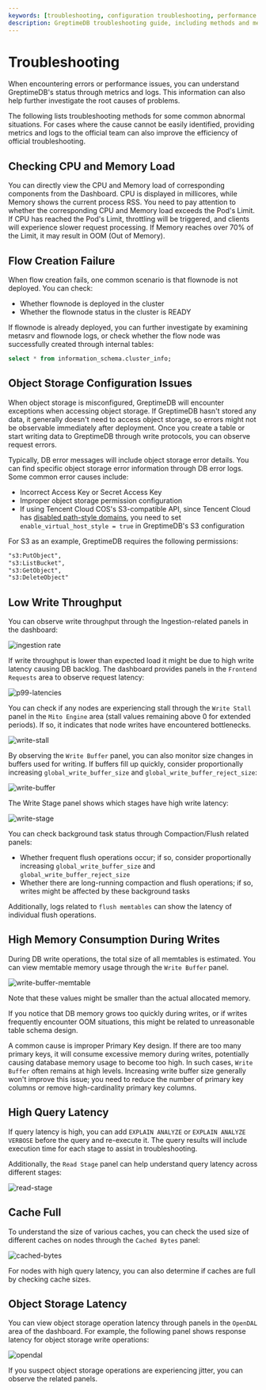 ```yaml
---
keywords: [troubleshooting, configuration troubleshooting, performance troubleshooting, write troubleshooting]
description: GreptimeDB troubleshooting guide, including methods and metrics for diagnosing common issues.
---
```


# Troubleshooting

When encountering errors or performance issues,
you can understand GreptimeDB's status through metrics and logs.
This information can also help further investigate the root causes of problems.

The following lists troubleshooting methods for some common abnormal situations.
For cases where the cause cannot be easily identified,
providing metrics and logs to the official team can also improve the efficiency of official troubleshooting.

## Checking CPU and Memory Load

You can directly view the CPU and Memory load of corresponding components from the Dashboard.
CPU is displayed in millicores, while Memory shows the current process RSS.
You need to pay attention to whether the corresponding CPU and Memory load exceeds the Pod's Limit.
If CPU has reached the Pod's Limit,
throttling will be triggered, and clients will experience slower request processing.
If Memory reaches over 70% of the Limit, it may result in OOM (Out of Memory).

## Flow Creation Failure

When flow creation fails,
one common scenario is that flownode is not deployed.
You can check:

- Whether flownode is deployed in the cluster
- Whether the flownode status in the cluster is READY

If flownode is already deployed,
you can further investigate by examining metasrv and flownode logs,
or check whether the flow node was successfully created through internal tables:

```sql
select * from information_schema.cluster_info;
```

## Object Storage Configuration Issues

When object storage is misconfigured,
GreptimeDB will encounter exceptions when accessing object storage.
If GreptimeDB hasn't stored any data,
it generally doesn't need to access object storage,
so errors might not be observable immediately after deployment.
Once you create a table or start writing data to GreptimeDB through write protocols, you can observe request errors.

Typically, DB error messages will include object storage error details.
You can find specific object storage error information through DB error logs.
Some common error causes include:

- Incorrect Access Key or Secret Access Key
- Improper object storage permission configuration
- If using Tencent Cloud COS's S3-compatible API, since Tencent Cloud has [disabled path-style domains](https://cloud.tencent.com/document/product/436/102489), you need to set `enable_virtual_host_style = true` in GreptimeDB's S3 configuration

For S3 as an example, GreptimeDB requires the following permissions:

```txt
"s3:PutObject",
"s3:ListBucket",
"s3:GetObject",
"s3:DeleteObject"
```

## Low Write Throughput

You can observe write throughput through the Ingestion-related panels in the dashboard:

![ingestion rate](/ingestion-rate.jpg)

If write throughput is lower than expected load
 it might be due to high write latency causing DB backlog.
 The dashboard provides panels in the `Frontend Requests` area to observe request latency:

![p99-latencies](/dashboard-p99-latencies.jpg)

You can check if any nodes are experiencing stall through the `Write Stall` panel in the `Mito Engine` area (stall values remaining above 0 for extended periods).
If so, it indicates that node writes have encountered bottlenecks.

![write-stall](/write-stall.jpg)

By observing the `Write Buffer` panel, you can also monitor size changes in buffers used for writing. If buffers fill up quickly, consider proportionally increasing `global_write_buffer_size` and `global_write_buffer_reject_size`:

![write-buffer](/write-buffer.jpg)

The Write Stage panel shows which stages have high write latency:

![write-stage](/write-stage.jpg)

You can check background task status through Compaction/Flush related panels:
- Whether frequent flush operations occur; if so, consider proportionally increasing `global_write_buffer_size` and `global_write_buffer_reject_size`
- Whether there are long-running compaction and flush operations; if so, writes might be affected by these background tasks

Additionally, logs related to `flush memtables` can show the latency of individual flush operations.

## High Memory Consumption During Writes

During DB write operations,
the total size of all memtables is estimated.
You can view memtable memory usage through the `Write Buffer` panel.

![write-buffer-memtable](/write-buffer-memtable.jpg)

Note that these values might be smaller than the actual allocated memory.

If you notice that DB memory grows too quickly during writes,
or if writes frequently encounter OOM situations,
this might be related to unreasonable table schema design.

A common cause is improper Primary Key design.
If there are too many primary keys,
it will consume excessive memory during writes,
potentially causing database memory usage to become too high.
In such cases, `Write Buffer` often remains at high levels.
Increasing write buffer size generally won't improve this issue;
you need to reduce the number of primary key columns or remove high-cardinality primary key columns.

## High Query Latency

If query latency is high,
you can add `EXPLAIN ANALYZE` or `EXPLAIN ANALYZE VERBOSE` before the query and re-execute it.
The query results will include execution time for each stage to assist in troubleshooting.

Additionally, the `Read Stage` panel can help understand query latency across different stages:

![read-stage](/read-stage.jpg)

## Cache Full

To understand the size of various caches,
you can check the used size of different caches on nodes through the `Cached Bytes` panel:

![cached-bytes](/cached-bytes.jpg)

For nodes with high query latency,
you can also determine if caches are full by checking cache sizes.

## Object Storage Latency

You can view object storage operation latency through panels in the `OpenDAL` area of the dashboard.
For example, the following panel shows response latency for object storage write operations:

![opendal](/opendal.jpg)

If you suspect object storage operations are experiencing jitter,
you can observe the related panels.

